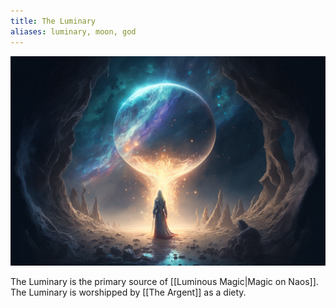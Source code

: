 ```yaml
---
title: The Luminary
aliases: luminary, moon, god
---
```


![Rendition of the Luminary|600](./images/Morne_The_Luminary_the_moon_celestial_body_that_orbits_our_worl_aed676d6-aad8-4173-929c-519717353cb8.png "center horizontal")

The Luminary is the primary source of [[Luminous Magic|Magic on Naos]]. The Luminary is worshipped by [[The Argent]] as a diety.